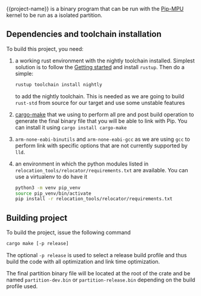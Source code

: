 {{project-name}} is a binary program that can be run with the
[Pip-MPU](https://gitlab.univ-lille.fr/2xs/pip/pipcore-mpu) kernel to
be run as a isolated partition.

## Dependencies and toolchain installation

To build this project, you need:

1. a working rust environment with the nightly toolchain
   installed. Simplest solution is to follow the [Getting
   started](https://www.rust-lang.org/learn/get-started) and install
   `rustup`. Then do a simple: 
   ```bash
   rustup toolchain install nightly
   ``` 
    to add the nightly toolchain. This is needed as we are going to build
   `rust-std` from source for our target and use some unstable
   features

2. [cargo-make](https://crates.io/crates/cargo-make) that we using
   to perform all pre and post build operation to generate the final
   binary file that you will be able to link with Pip. You can install
   it using `cargo install cargo-make`

3. `arm-none-eabi-binutils` and `arm-none-eabi-gcc` as we are using
   `gcc` to perform link with specific options that are not currently
   supported by `lld`.

4. an environment in which the python modules listed in
   `relocation_tools/relocator/requirements.txt` are available.
   You can use a virtualenv to do have it
   ```bash
   python3 -m venv pip_venv
   source pip_venv/bin/activate
   pip install -r relocation_tools/relocator/requirements.txt
   ```
   
   
## Building project

To build the project, issue the following command

```bash
cargo make [-p release]
```

The optional `-p release` is used to select a release build profile
and thus build the code with all optimization and link time
optimization.

The final partition binary file will be located at the root of the
crate and be named `partition-dev.bin` or `partition-release.bin`
depending on the build profile used.
